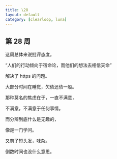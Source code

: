```yaml
---
title: \28
layout: default
category: [clearloop, luna]
---
```


## 第 28 周

这周总体来说批评态度。

“人们的行动倾向于宿命论，而他们的想法去相信天命” 

解决了 https 的问题。

大部分时间在睡觉，欠债还债一般。

那种莫名的焦虑在于，一直不满意，

不满意，不满意于任何事情。

而分辨到底什么是无趣的，

像是一门学问。

又剪了短头发，味杂。

倒数时间也没什么意思。
